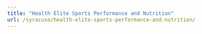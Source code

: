 ```yaml
---
title: "Health Elite Sports Performance and Nutrition"
url: /syracuse/health-elite-sports-performance-and-nutrition/
---
```

